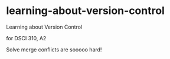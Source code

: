 # learning-about-version-control
Learning about Version Control

for DSCI 310, A2

Solve merge conflicts are sooooo hard!
